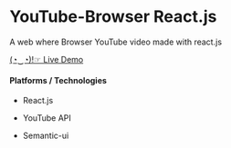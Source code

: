 # YouTube-Browser React.js

A web where Browser YouTube video made with react.js

[(◔‿◔)!☞ Live Demo](https://chatapp.vivekdomadia.engineer/)

#### Platforms / Technologies

- React.js

- YouTube API

- Semantic-ui

